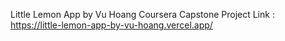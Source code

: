 Little Lemon App by Vu Hoang
Coursera Capstone Project
Link : https://little-lemon-app-by-vu-hoang.vercel.app/

